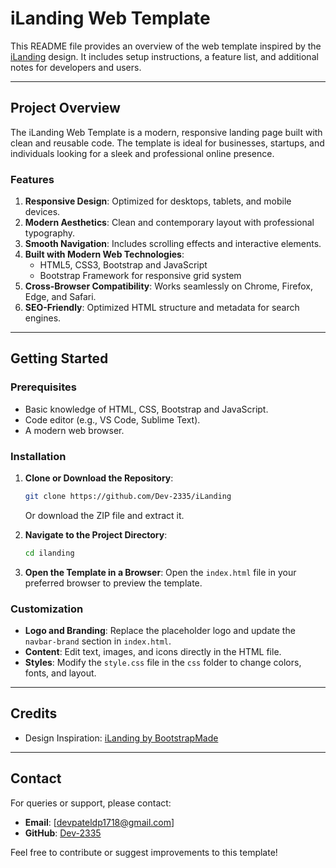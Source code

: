 # iLanding Web Template

This README file provides an overview of the web template inspired by the [iLanding](https://bootstrapmade.com/demo/iLanding/) design. It includes setup instructions, a feature list, and additional notes for developers and users.

---

## Project Overview
The iLanding Web Template is a modern, responsive landing page built with clean and reusable code. The template is ideal for businesses, startups, and individuals looking for a sleek and professional online presence.

### Features
1. **Responsive Design**: Optimized for desktops, tablets, and mobile devices.
2. **Modern Aesthetics**: Clean and contemporary layout with professional typography.
3. **Smooth Navigation**: Includes scrolling effects and interactive elements.
4. **Built with Modern Web Technologies**:
   - HTML5, CSS3, Bootstrap and JavaScript
   - Bootstrap Framework for responsive grid system
5. **Cross-Browser Compatibility**: Works seamlessly on Chrome, Firefox, Edge, and Safari.
6. **SEO-Friendly**: Optimized HTML structure and metadata for search engines.

---

## Getting Started

### Prerequisites
- Basic knowledge of HTML, CSS, Bootstrap and JavaScript.
- Code editor (e.g., VS Code, Sublime Text).
- A modern web browser.

### Installation
1. **Clone or Download the Repository**:
   ```bash
   git clone https://github.com/Dev-2335/iLanding
   ```
   Or download the ZIP file and extract it.

2. **Navigate to the Project Directory**:
   ```bash
   cd ilanding
   ```

3. **Open the Template in a Browser**:
   Open the `index.html` file in your preferred browser to preview the template.

### Customization
- **Logo and Branding**:
  Replace the placeholder logo and update the `navbar-brand` section in `index.html`.
- **Content**:
  Edit text, images, and icons directly in the HTML file.
- **Styles**:
  Modify the `style.css` file in the `css` folder to change colors, fonts, and layout.

---


## Credits
- Design Inspiration: [iLanding by BootstrapMade](https://bootstrapmade.com/demo/iLanding/)

---


## Contact
For queries or support, please contact:
- **Email**: [devpateldp1718@gmail.com]
- **GitHub**: [Dev-2335](https://github.com/Dev-2335/)

Feel free to contribute or suggest improvements to this template!

